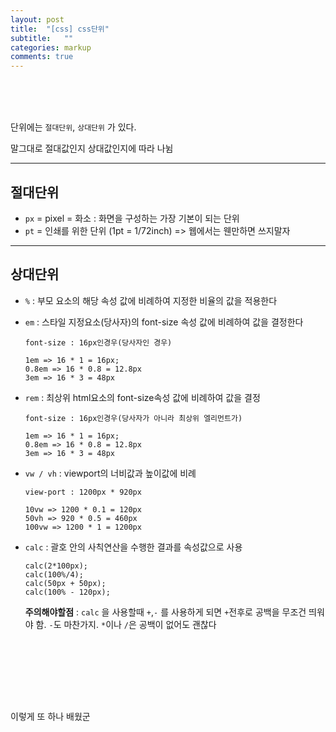 ```yaml
---
layout: post
title:  "[css] css단위"
subtitle:   ""
categories: markup 
comments: true
---
```




<br>

<br>

<br>

단위에는 `절대단위`, `상대단위` 가 있다.

말그대로 절대값인지 상대값인지에 따라 나뉨

---

## 절대단위

* `px` = pixel = 화소 : 화면을 구성하는 가장 기본이 되는 단위
* `pt` = 인쇄를 위한 단위 (1pt = 1/72inch) => 웹에서는 웬만하면 쓰지말자

---

## 상대단위

* `%` : 부모 요소의 해당 속성 값에 비례하여 지정한 비율의 값을 적용한다

* `em` : 스타일 지정요소(당사자)의 font-size 속성 값에 비례하여 값을 결정한다

  ~~~
  font-size : 16px인경우(당사자인 경우)
  
  1em => 16 * 1 = 16px;
  0.8em => 16 * 0.8 = 12.8px
  3em => 16 * 3 = 48px
  ~~~

* `rem` : 최상위 html요소의 font-size속성 값에 비례하여 값을 결정

  ~~~
  font-size : 16px인경우(당사자가 아니라 최상위 엘리먼트가)
  
  1em => 16 * 1 = 16px;
  0.8em => 16 * 0.8 = 12.8px
  3em => 16 * 3 = 48px
  ~~~

* `vw / vh` : viewport의 너비값과 높이값에 비례

  ~~~
  view-port : 1200px * 920px
  
  10vw => 1200 * 0.1 = 120px
  50vh => 920 * 0.5 = 460px
  100vw => 1200 * 1 = 1200px
  ~~~

* `calc` : 괄호 안의 사칙연산을 수행한 결과를 속성값으로 사용

  ~~~
  calc(2*100px);
  calc(100%/4);
  calc(50px + 50px);
  calc(100% - 120px);
  ~~~

  **주의해야할점** : `calc` 을 사용할때 `+`,`-` 를 사용하게 되면 `+`전후로 공백을 무조건 띄워야 함. `-`도 마찬가지. `*`이나 `/`은 공백이 없어도 괜찮다

<br><br>

<br>

<br>

<br>





이렇게 또 하나 배웠군










